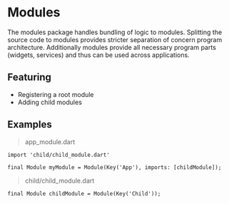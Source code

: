 # Modules
The modules package handles bundling of logic to modules.
Splitting the source code to modules provides stricter separation of concern program architecture.
Additionally modules provide all necessary program parts (widgets, services) and thus can be used across applications.

## Featuring
- Registering a root module
- Adding child modules

## Examples
> app_module.dart
```
import 'child/child_module.dart'

final Module myModule = Module(Key('App'), imports: [childModule]);
```

> child/child_module.dart
```
final Module childModule = Module(Key('Child'));
```
